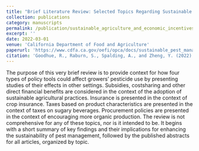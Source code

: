 ```yaml
---
title: "Brief Literature Review: Selected Topics Regarding Sustainable Agriculture and Economic Incentives"
collection: publications
category: manuscripts
permalink: /publication/sustainable_agriculture_and_economic_incentives
excerpt: ''
date: 2022-03-01
venue: 'California Department of Food and Agriculture'
paperurl: 'https://www.cdfa.ca.gov/oefi/opca/docs/sustainable_pest_management_literature_review.pdf'
citation: 'Goodhue, R., Raburn, S., Spalding, A., and Zheng, Y. (2022). &quot;Brief Literature Review: Selected Topics Regarding Sustainable Agriculture and Economic Incentives.&quot; <i>California Department of Food and Agriculture</i>.'
---
```


The purpose of this very brief review is to provide context for how four types of policy tools could affect growers’ pesticide use by presenting studies of their effects in other settings. Subsidies, costsharing and other direct financial benefits are considered in the context of the adoption of sustainable agricultural practices. Insurance is presented in the context of crop insurance. Taxes based on product characteristics are presented in the context of taxes on sugary beverages. Procurement policies are presented in the context of encouraging more organic production. The review is not comprehensive for any of these topics, nor is it intended to be. It begins with a short summary of key findings and their implications for enhancing the sustainability of pest management, followed by the published abstracts for all articles, organized by topic.

